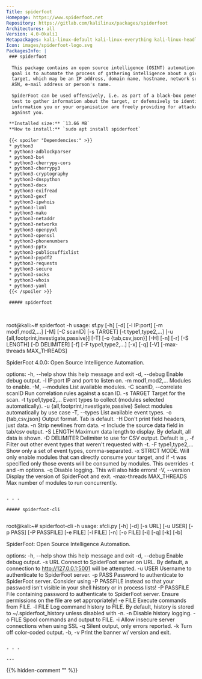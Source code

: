 ```yaml
---
Title: spiderfoot
Homepage: https://www.spiderfoot.net
Repository: https://gitlab.com/kalilinux/packages/spiderfoot
Architectures: all
Version: 4.0-0kali1
Metapackages: kali-linux-default kali-linux-everything kali-linux-headless kali-linux-large 
Icon: images/spiderfoot-logo.svg
PackagesInfo: |
 ### spiderfoot
 
  This package contains an open source intelligence (OSINT) automation tool. Its
  goal is to automate the process of gathering intelligence about a given
  target, which may be an IP address, domain name, hostname, network subnet,
  ASN, e-mail address or person's name.
   
  SpiderFoot can be used offensively, i.e. as part of a black-box penetration
  test to gather information about the target, or defensively to identify what
  information you or your organisation are freely providing for attackers to use
  against you.
 
 **Installed size:** `13.66 MB`  
 **How to install:** `sudo apt install spiderfoot`  
 
 {{< spoiler "Dependencies:" >}}
 * python3
 * python3-adblockparser
 * python3-bs4
 * python3-cherrypy-cors
 * python3-cherrypy3
 * python3-cryptography
 * python3-dnspython
 * python3-docx
 * python3-exifread
 * python3-gexf
 * python3-ipwhois
 * python3-lxml
 * python3-mako
 * python3-netaddr
 * python3-networkx
 * python3-openpyxl
 * python3-openssl
 * python3-phonenumbers
 * python3-pptx
 * python3-publicsuffixlist
 * python3-pypdf2
 * python3-requests
 * python3-secure 
 * python3-socks
 * python3-whois
 * python3-yaml
 {{< /spoiler >}}
 
 ##### spiderfoot
 
 
 ```
 root@kali:~# spiderfoot -h
 usage: sf.py [-h] [-d] [-l IP:port] [-m mod1,mod2,...] [-M] [-C scanID]
              [-s TARGET] [-t type1,type2,...]
              [-u {all,footprint,investigate,passive}] [-T] [-o {tab,csv,json}]
              [-H] [-n] [-r] [-S LENGTH] [-D DELIMITER] [-f]
              [-F type1,type2,...] [-x] [-q] [-V] [-max-threads MAX_THREADS]
 
 SpiderFoot 4.0.0: Open Source Intelligence Automation.
 
 options:
   -h, --help            show this help message and exit
   -d, --debug           Enable debug output.
   -l IP:port            IP and port to listen on.
   -m mod1,mod2,...      Modules to enable.
   -M, --modules         List available modules.
   -C scanID, --correlate scanID
                         Run correlation rules against a scan ID.
   -s TARGET             Target for the scan.
   -t type1,type2,...    Event types to collect (modules selected
                         automatically).
   -u {all,footprint,investigate,passive}
                         Select modules automatically by use case
   -T, --types           List available event types.
   -o {tab,csv,json}     Output format. Tab is default.
   -H                    Don't print field headers, just data.
   -n                    Strip newlines from data.
   -r                    Include the source data field in tab/csv output.
   -S LENGTH             Maximum data length to display. By default, all data
                         is shown.
   -D DELIMITER          Delimiter to use for CSV output. Default is ,.
   -f                    Filter out other event types that weren't requested
                         with -t.
   -F type1,type2,...    Show only a set of event types, comma-separated.
   -x                    STRICT MODE. Will only enable modules that can
                         directly consume your target, and if -t was specified
                         only those events will be consumed by modules. This
                         overrides -t and -m options.
   -q                    Disable logging. This will also hide errors!
   -V, --version         Display the version of SpiderFoot and exit.
   -max-threads MAX_THREADS
                         Max number of modules to run concurrently.
 ```
 
 - - -
 
 ##### spiderfoot-cli
 
 
 ```
 root@kali:~# spiderfoot-cli -h
 usage: sfcli.py [-h] [-d] [-s URL] [-u USER] [-p PASS] [-P PASSFILE] [-e FILE]
                 [-l FILE] [-n] [-o FILE] [-i] [-q] [-k] [-b]
 
 SpiderFoot: Open Source Intelligence Automation.
 
 options:
   -h, --help   show this help message and exit
   -d, --debug  Enable debug output.
   -s URL       Connect to SpiderFoot server on URL. By default, a connection
                to http://127.0.0.1:5001 will be attempted.
   -u USER      Username to authenticate to SpiderFoot server.
   -p PASS      Password to authenticate to SpiderFoot server. Consider using
                -P PASSFILE instead so that your password isn't visible in your
                shell history or in process lists!
   -P PASSFILE  File containing password to authenticate to SpiderFoot server.
                Ensure permissions on the file are set appropriately!
   -e FILE      Execute commands from FILE.
   -l FILE      Log command history to FILE. By default, history is stored to
                ~/.spiderfoot_history unless disabled with -n.
   -n           Disable history logging.
   -o FILE      Spool commands and output to FILE.
   -i           Allow insecure server connections when using SSL
   -q           Silent output, only errors reported.
   -k           Turn off color-coded output.
   -b, -v       Print the banner w/ version and exit.
 ```
 
 - - -
 
---
```

{{% hidden-comment "<!--Do not edit anything above this line-->" %}}
